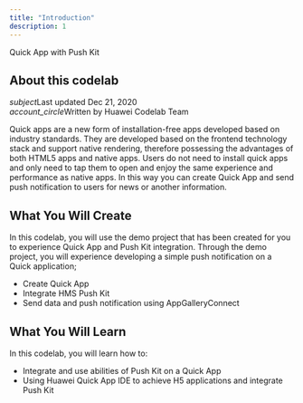 ```yaml
---
title: "Introduction"
description: 1
---
```


<huawei-codelab-about codelab-title="Quick App with Push Kit" last-updated="2020-12-09T13:20:13-07:00" authors="Huawei Codelab Team">

<div class="codelab-title">
<div class="token">Quick App with Push Kit</div></div>
<div class="about-card">
<h2 class="title">About this codelab</h2>
<div class="last-updated"><i class="material-icons">subject</i>Last updated Dec 21, 2020</div>
<div class="authors"><i class="material-icons">account_circle</i>Written by Huawei Codelab Team</div></div>

</huawei-codelab-about>

<p>
	Quick apps are a new form of installation-free apps developed based on industry standards. They are developed based on the frontend technology stack and support native rendering, therefore possessing the advantages of both HTML5 apps and native apps. Users do not need to install quick apps and only need to tap them to open and enjoy the same experience and performance as native apps. In this way you can create Quick App and send push notification to users for news or another information.
</p>
<h2>
	<strong>What You Will Create</strong>
</h2>
<p>In this codelab, you will use the demo project that has been created for you to experience Quick App and Push Kit integration. Through the demo project, you will experience developing a simple push notification on a Quick application;</p>
<ul>
	<li>Create Quick App</li>
	<li>Integrate HMS Push Kit</li>
	<li>Send data and push notification using AppGalleryConnect</li>
</ul>
<h2 class="checklist">
	<strong>What You Will Learn</strong>
</h2>
<p>
	In this codelab, you will learn how to:
</p>
<ul class="checklist">
	<li>Integrate and use abilities of Push Kit on a Quick App</li>
	<li>Using Huawei Quick App IDE to achieve H5 applications and integrate Push Kit</li>
</ul>

